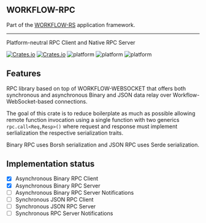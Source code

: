 ## WORKFLOW-RPC

Part of the [WORKFLOW-RS](https://github.com/workflow-rs) application framework.

***

Platform-neutral RPC Client and Native RPC Server

[![Crates.io](https://img.shields.io/crates/l/workflow-rpc.svg?maxAge=2592000)](https://crates.io/crates/workflow-rpc)
[![Crates.io](https://img.shields.io/crates/v/workflow-rpc.svg?maxAge=2592000)](https://crates.io/crates/workflow-rpc)
![platform](https://img.shields.io/badge/platform-Native/client-informational)
![platform](https://img.shields.io/badge/platform-Native/server-informational)
![platform](https://img.shields.io/badge/platform-Web/client%20%28wasm32%29-informational)

## Features

RPC library based on top of WORKFLOW-WEBSOCKET that offers both synchronous and asynchronous Binary and JSON data relay over Workflow-WebSocket-based connections. 

The goal of this crate is to reduce boilerplate as much as possible
allowing remote function invocation using a single function with two generics `rpc.call<Req,Resp>()` where request and response must implement serlialization the respective serialization traits.

Binary RPC uses Borsh serialization and JSON RPC uses Serde serialization.

## Implementation status

- [x] Asynchronous Binary RPC Client
- [x] Asynchronous Binary RPC Server
- [ ] Asynchronous Binary RPC Server Notifications
- [ ] Synchronous JSON RPC Client
- [ ] Synchronous JSON RPC Server
- [ ] Synchronous RPC Server Notifications
